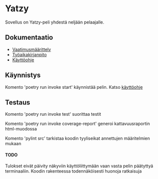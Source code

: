 # Yatzy

Sovellus on Yatzy-peli yhdestä neljään pelaajalle.

## Dokumentaatio
- [Vaatimusmäärittely](./dokumentaatio/vaatimusmaarittely.md)
- [Työaikakirjanpito](./dokumentaatio/tuntikirjanpito.md)
- [Käyttöohje](./dokumentaatio/kayttoohje.md)

## Käynnistys

Komento 'poetry run invoke start' käynnistää pelin. Katso [käyttöohje](./dokumentaatio/kayttoohje.md)

## Testaus

Komento 'poetry run invoke test' suorittaa testit

Komento 'poetry run invoke coverage-report' generoi kattavuusraportin html-muodossa

Komento 'pylint src' tarkistaa koodin tyyliseikat annettujen määritelmien mukaan

#### TODO
Tulokset eivät päivity näkyviin käyttöliittymään vaan vasta pelin päätyttyä terminaaliin. Koodin rakenteessa todennäköisesti huonoja ratkaisuja
